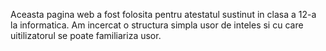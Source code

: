 Aceasta pagina web a fost folosita pentru atestatul sustinut in clasa a 12-a la informatica. Am incercat o structura simpla usor de inteles si cu care uitilizatorul se poate familiariza usor.
